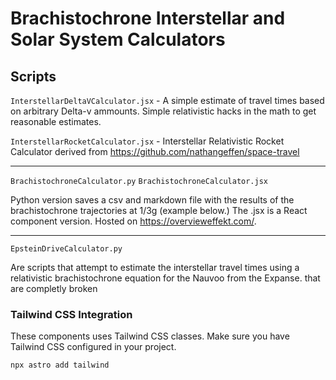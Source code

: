 # Brachistochrone Interstellar and Solar System Calculators

## Scripts
`InterstellarDeltaVCalculator.jsx` - A simple estimate of travel times based on arbitrary Delta-v ammounts. Simple relativistic hacks in the math to get reasonable estimates. 


`InterstellarRocketCalculator.jsx` - Interstellar Relativistic Rocket Calculator derived from https://github.com/nathangeffen/space-travel

***

`BrachistochroneCalculator.py`
`BrachistochroneCalculator.jsx`

Python version saves a csv and markdown file with the results of the brachistochrone trajectories at 1/3g (example below.) The .jsx is a React component version. Hosted on https://overvieweffekt.com/.

***

`EpsteinDriveCalculator.py`

Are scripts that attempt to estimate the interstellar travel times using a relativistic brachistochrone equation for the Nauvoo from the Expanse. that are completly broken



### Tailwind CSS Integration

These components uses Tailwind CSS classes. Make sure you have Tailwind CSS configured in your project. 

```bash
npx astro add tailwind
```
